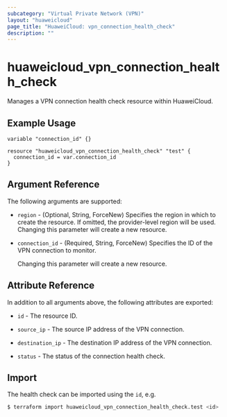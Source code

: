 ```yaml
---
subcategory: "Virtual Private Network (VPN)"
layout: "huaweicloud"
page_title: "HuaweiCloud: vpn_connection_health_check"
description: ""
---
```


# huaweicloud_vpn_connection_health_check

Manages a VPN connection health check resource within HuaweiCloud.

## Example Usage

```hcl
variable "connection_id" {}

resource "huaweicloud_vpn_connection_health_check" "test" {
  connection_id = var.connection_id
}
```

## Argument Reference

The following arguments are supported:

* `region` - (Optional, String, ForceNew) Specifies the region in which to create the resource.
  If omitted, the provider-level region will be used. Changing this parameter will create a new resource.

* `connection_id` - (Required, String, ForceNew) Specifies the ID of the VPN connection to monitor.

  Changing this parameter will create a new resource.

## Attribute Reference

In addition to all arguments above, the following attributes are exported:

* `id` - The resource ID.

* `source_ip` - The source IP address of the VPN connection.

* `destination_ip` - The destination IP address of the VPN connection.

* `status` - The status of the connection health check.

## Import

The health check can be imported using the `id`, e.g.

```bash
$ terraform import huaweicloud_vpn_connection_health_check.test <id>
```
